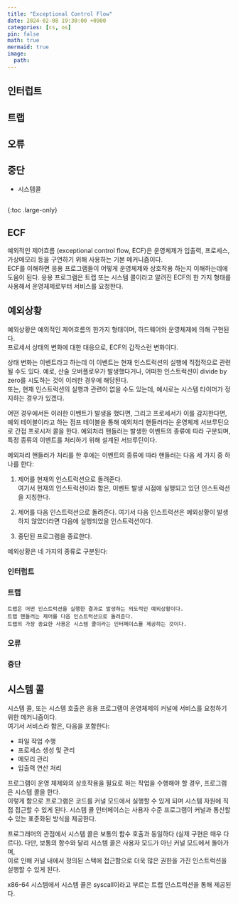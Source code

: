 ```yaml
---
title: "Exceptional Control Flow"
date: 2024-02-08 19:30:00 +0900
categories: [cs, os]
pin: false
math: true
mermaid: true
image:
  path:
---
```


## 인터럽트

## 트랩

## 오류

## 중단

- 시스템콜

##

{:toc .large-only}

## ECF

예외적인 제어흐름 (exceptional control flow, ECF)은 운영체제가 입출력, 프로세스, 가상메모리 등을 구연하기 위해 사용하는 기본 메커니즘이다.  
ECF를 이해하면 응용 프로그램들이 어떻게 운영체제와 상호작용 하는지 이해하는데에 도움이 된다.
응용 프로그램은 트랩 또는 시스템 콜이라고 알려진 ECF의 한 가지 형태를 사용해서 운영체제로부터 서비스를 요청한다.

## 예외상황

예외상황은 예외적인 제어흐름의 한가지 형태이며, 하드웨어와 운영체제에 의해 구현된다.  
프로세서 상태의 변화에 대한 대응으로, ECF의 갑작스런 변화이다.

상태 변화는 이벤트라고 하는데 이 이벤트는 현재 인스트럭션의 실행에 직접적으로 관련될 수도 있다.
예로, 산술 오버플로우가 발생했다거나, 어떠한 인스트럭션이 divide by zero를 시도하는 것이 이러한 경우에 해당된다.  
또는, 현재 인스트럭션의 실행과 관련이 없을 수도 있는데, 예시로는 시스템 타이머가 정지하는 경우가 있겠다.

어떤 경우에서든 이러한 이벤트가 발생을 했다면, 그리고 프로세서가 이를 감지한다면,  
예외 테이블이라고 하는 점프 테이블을 통해 예외처리 핸들러라는 운영체제 서브루틴으로 간접 프로시저 콜을 한다.
예외처리 핸들러는 발생한 이벤트의 종류에 따라 구분되며, 특정 종류의 이벤트를 처리하기 위해 설계된 서브루틴이다.

예외처리 핸들러가 처리를 한 후에는 이벤트의 종류에 따라 핸들러는 다음 세 가지 중 하나를 한다:

1. 제어를 현재의 인스트럭션으로 돌려준다.  
   여기서 현재의 인스트럭션이라 함은, 이벤트 발생 시점에 실행되고 있던 인스트럭션을 지칭한다.

2. 제어를 다음 인스트럭션으로 돌려준다.
   여기서 다음 인스트럭션은 예외상황이 발생하지 않았더라면 다음에 실행되었을 인스트럭션이다.

3. 중단된 프로그램을 종료한다.

예외상황은 네 가지의 종류로 구분된다:

### 인터럽트

### 트랩

    트랩은 어떤 인스트럭션을 실행한 결과로 발생하는 의도적인 예외상황이다.
    트랩 핸들러는 제어를 다음 인스트럭션으로 돌려준다.
    트랩의 가장 종요한 사용은 시스템 콜이라는 인터페이스를 제공하는 것이다.

### 오류

### 중단

## 시스템 콜

시스템 콜, 또는 시스템 호출은 응용 프로그램이 운영체제의 커널에 서비스를 요청하기 위한 메커니즘이다.  
여기서 서비스라 함은, 다음을 포함한다:

- 파일 작업 수행
- 프로세스 생성 및 관리
- 메모리 관리
- 입출력 연산 처리

프로그램이 운영 체제와의 상호작용을 필요로 하는 작업을 수행해야 할 경우, 프로그램은 시스템 콜을 한다.  
이렇게 함으로 프로그램은 코드를 커널 모드에서 실행할 수 있게 되며 시스템 자원에 직접 접근할 수 있게 된다.
시스템 콜 인터페이스는 사용자 수준 프로그램이 커널과 통신할 수 있는 표준화된 방식을 제공한다.

프로그래머의 관점에서 시스템 콜은 보통의 함수 호출과 동일하다 (실제 구현은 매우 다르다).
다만, 보통의 함수와 달리 시스템 콜은 사용자 모드가 아닌 커널 모드에서 돌아가며,  
이로 인해 커널 내에서 정의된 스택에 접근함으로 더욱 많은 권한을 가진 인스트럭션을 실행할 수 있게 된다.

x86-64 시스템에서 시스템 콜은 syscall이라고 부르는 트랩 인스트럭션을 통해 제공된다.
